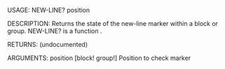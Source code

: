 USAGE:
     NEW-LINE? position 

DESCRIPTION:
     Returns the state of the new-line marker within a block or group.
     NEW-LINE? is a function .

RETURNS:
    (undocumented)

ARGUMENTS:
    position [block! group!]
        Position to check marker
